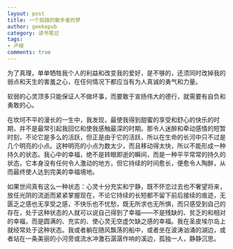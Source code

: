 ```yaml
---
layout: post
title: 一个孤独的散步者的梦
author: geekepub
category: 读书笔记
tags: 
- 卢梭
comments: true
---
```


为了真理，单单牺牲我个人的利益和改变我的爱好，是不够的，还须同时改掉我的弱点和天生的害羞之心，在任何情况下都应当有为人真诚的勇气和力量。

软弱的心灵顶多只能保证人不做坏事，而要敢于宣扬伟大的德行，就需要有自负和勇敢的心。

在坎坷不平的漫长的一生中，我发现，最使我得到甜蜜的享受和舒心的快乐的时期，并不是最常引起我回忆和使我感触最深的时期。那令人迷醉和牵动感情的短暂时刻，不论它是多么的活跃，但正是由于它的活跃，所以在生命的长河中只不过是几个明亮的小点。这种明亮的小点为数太少，而且移动得太快，所以不能形成一种持久的状态。我心中的幸福，绝不是转眼即逝的瞬间，而是一种平平常常的持久的状态，它本身没有任何令人激动的地方，但它持续的时间愈长，便愈令人陶醉，从而最终使人达到完美的幸福境地。

如果世间真有这么一种状态：心灵十分充实和宁静，既不怀恋过去也不奢望将来，放任光阴的流逝而紧紧掌握现在，不论它持续的长短都不留下前后接续的痕迹，无匮乏之感也无享受之感，不快乐也不忧愁，既无所求也无所惧，而只感受到自己的存在，处于这种状态的人就可以说自己得到了幸福——不是残缺的、贫乏的和相对的幸福，而是圆满的、充实的、使心灵无空虚欠缺之感的幸福。我在圣皮埃尔岛上就经常处于这种状态。我或者躺在随风飘荡的船中，或者坐在波涛汹涌的湖边，或者站在一条美丽的小河旁或流水冲激石潺潺作响的溪边，孤独一人，静静沉思。

